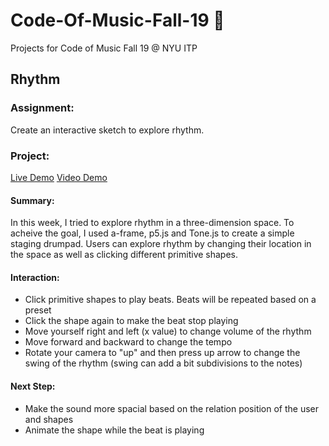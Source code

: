 # Code-Of-Music-Fall-19 🎼
Projects for Code of Music Fall 19 @ NYU ITP

## Rhythm
### Assignment:
 Create an interactive sketch to explore rhythm.
 
### Project:
  [Live Demo](http://zeyaoli.com/code-of-music/rhythm)
  [Video Demo](https://www.youtube.com/watch?v=z0kOkyEowME)

#### Summary:
<p>In this week, I tried to explore rhythm in a three-dimension space. To acheive the goal, I used a-frame, p5.js and Tone.js to create a simple staging drumpad. Users can explore rhythm by changing their location in the space as well as clicking different primitive shapes. </p>

#### Interaction:
- Click primitive shapes to play beats. Beats will be repeated based on a preset
- Click the shape again to make the beat stop playing
- Move yourself right and left (x value) to change volume of the rhythm
- Move forward and backward to change the tempo 
- Rotate your camera to "up" and then press up arrow to change the swing of the rhythm (swing can add a bit subdivisions to the notes)

#### Next Step:
- Make the sound more spacial based on the relation position of the user and shapes
- Animate the shape while the beat is playing

